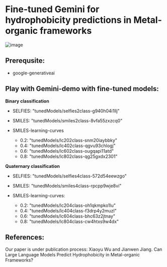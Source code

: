 # Fine-tuned Gemini for hydrophobicity predictions in Metal-organic frameworks
![image](https://github.com/xiaoyu961031/MOF-LLM/blob/main/toc.jpg)
## Prerequsite:
- google-generativeai

## Play with Gemini-demo with fine-tuned models:

**Binary classification**
 -  SELFIES: "tunedModels/selfies2class-g940h04i1llj"
 -  SMILES: "tunedModels/smiles2class-8vfa55zxzcq0"
 -  SMILES-learning-curves
   
    - 0.2: "tunedModels/lc202class-snm20iaybbky"
    - 0.4: "tunedModels/lc402class-qgvu93chlogj"
    - 0.6: "tunedModels/lc602class-ougqapi11atd"
    - 0.8: "tunedModels/lc802class-qg25gxdx2301"

**Quaternary classification**
 -  SELFIES: "tunedModels/selfies4class-572d54eewzgo"
 -  SMILES: "tunedModels/smiles4class-rpcpp9wje8vi"
 -  SMILES-learning-curves:
   
    - 0.2: "tunedModels/lc204class-oh1qkmpko1lu"
    - 0.4: "tunedModels/lc404class-f3drp4y2muzl"
    - 0.6: "tunedModels/lc604class-bhc63z2jtnay"
    - 0.8: "tunedModels/lc804class-cw4htxs9w4dx"

## References:
Our paper is under publication process:
Xiaoyu Wu and Jianwen Jiang. Can Large Language Models Predict Hydrophobicity in Metal-organic Frameworks?
